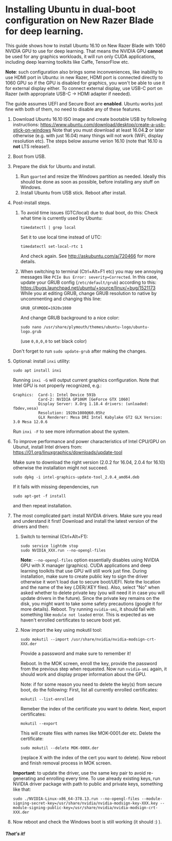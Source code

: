 # Installing Ubuntu in dual-boot configuration on New Razer Blade for deep learning.

This guide shows how to install Ubuntu 16.10 on New Razer Blade with 1060 NVIDIA GPU to use for deep learning. That means the NVIDIA GPU **cannot** be used for any graphics workloads, it will run only CUDA applications, including deep learning toolkits like Caffe, TensorFlow etc.

**Note**: such configuration also brings some inconveniences, like inability to use HDMI port in Ubuntu: in new Razer, HDMI port is connected directly to 1060 GPU so if the GPU is disabled for graphics, you won't be able to use it for external display either. To connect external display, use USB-C port on Razer (with appropriate USB-C -> HDMI adapter if needed).

The guide assumes UEFI and Secure Boot are **enabled**. Ubuntu works just fine with both of them, no need to disable any of these features.

1. Download Ubuntu 16.10 ISO image and create bootable USB by following instructions:
https://www.ubuntu.com/download/desktop/create-a-usb-stick-on-windows
Note that you must download at least 16.04.**2** or later otherwise (e.g. with just 16.04) many things will not work (WiFi, display resolution etc).
The steps below assume verion 16.10 (note that 16.10 is **not** LTS release!).

2. Boot from USB.

3. Prepare the disk for Ubuntu and install.
    1. Run ```gparted``` and resize the Windows partition as needed. Ideally this should be done as soon as possible, before installing any stuff on Windows.
    2. Install Ubuntu from USB stick. Reboot after install.

4. Post-install steps.
    1. To avoid time issues (GTC/local) due to dual boot, do this:
        Check what time is currently used by Ubuntu:
        ```
        timedatectl | grep local
        ```
        Set it to use local time instead of UTC:
        ```
        timedatectl set-local-rtc 1
        ```
        And check again.
        See http://askubuntu.com/a/720466 for more details.

    2. When switching to terminal (Ctrl+Alt+F1 etc) you may see annoying messages like ```PCIe Bus Error: severity=Corrected```.
        In this case, update your GRUB config (```/etc/default/grub```) according to this: https://bugs.launchpad.net/ubuntu/+source/linux/+bug/1521173
        While you at editing GRUB, change GRUB resolution to native by uncommenting and changing this line:
        ```
        GRUB_GFXMODE=1920x1080
        ```
        And change GRUB background to a nice color:
        ```
        sudo nano /usr/share/plymouth/themes/ubuntu-logo/ubuntu-logo.grub
        ```
        (use ```0,0,0,0``` to set black color)
    
    Don't forget to run ```sudo update-grub``` after making the changes.

5. Optional: install ```inxi``` utility:
    ```
    sudo apt install inxi
    ```
    Running ```inxi -G``` will output current graphics configuration. Note that Intel GPU is not properly recognized, e.g.:
    ```
    Graphics:  Card-1: Intel Device 591b
               Card-2: NVIDIA GP106M [GeForce GTX 1060]
               Display Server: X.Org 1.18.4 drivers: (unloaded: fbdev,vesa)
               Resolution: 1920x1080@60.05hz
               GLX Renderer: Mesa DRI Intel Kabylake GT2 GLX Version: 3.0 Mesa 12.0.6
    ```
    Run ```inxi -F``` to see more information about the system.

6. To improve performance and power characteristics of Intel CPU/GPU on Ubunut, install Intel drivers from: 
    https://01.org/linuxgraphics/downloads/update-tool

    Make sure to download the right version (2.0.2 for 16.04, 2.0.4 for 16.10) otherwise the installation might not succeed.
    ```
    sudo dpkg -i intel-graphics-update-tool_2.0.4_amd64.deb
    ```
    If it fails with missing dependencies, run
    ```
    sudo apt-get -f install
    ```
    and then repeat installation.

7. The most complicated part: install NVIDIA drivers. Make sure you read and understand it first! Download and install the latest version of the drivers and then:
    1. Switch to terminal (Ctrl+Alt+F1):
        
        ```
        sudo service lightdm stop
        sudo NVIDIA_XXX.run --no-opengl-files
        ```

        **Note**: ```--no-opengl-files``` option essentially disables using NVIDIA GPU with X manager (graphics). CUDA applications and deep learning toolkits that use GPU will still work just fine.
        During installation, make sure to create public key to sign the driver otherwise it won't load due to secure boot/UEFI.
        Note the location and the name of the key (.DER/.KEY files). Also, select "No" when asked whether to delete private key (you will need it in case you will update drivers in the future). Since the private key remains on the disk, you might want to take some safety precautions (google it for more details).
        Reboot. Try running ```nvidia-smi```, it should fail with something like ```module not loaded``` error. This is expected as we haven't enrolled certificates to secure boot yet.
    2. Now import the key using mokutil tool:
        ```
        sudo mokutil --import /usr/share/nvidia/nvidia-modsign-crt-XXX.der
        ```
        Provide a passsword and make sure to remember it!
    
        Reboot. In the MOK screen, enroll the key, provide the password from the previous step when requested.
        Now run ```nvidia-smi``` again, it should work and display proper information about the GPU.
        
        Note: if for some reason you need to delete the key(s) from secure boot, do the following:
        First, list all currently enrolled certificates:
        ```
        mokutil --list-enrolled
        ```
        Remeber the index of the certificate you want to delete.
        Next, export certificates:
        ```
        mokutil --export
        ```
        This will create files with names like MOK-0001.der etc.
        Delete the certificate:
        ```
        sudo mokutil --delete MOK-000X.der
        ```
        (replace X with the index of the cert you want to delete). Now reboot and finish removal process in MOK screen.

    **Important**: to update the driver, use the same key pair to avoid re-generating and enrolling every time.
    To use already existing keys, run NVIDIA driver package with path to public and private keys, something like that:
    ```
    sudo ./NVIDIA-Linux-x86_64-378.13.run --no-opengl-files --module-signing-secret-key=/usr/share/nvidia/nvidia-modsign-key-XXX.key --module-signing-public-key=/usr/share/nvidia/nvidia-modsign-crt-XXX.der
    ```
8. Now reboot and check the Windows boot is still working (it should :) ).

##### That's it!
